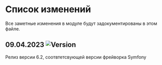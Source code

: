 # Список изменений

Все заметные изменения в модуле будут задокументированы в этом файле.

## 09.04.2023 ![Version](https://img.shields.io/badge/version-v6.2.0-blue)

Релиз версии 6.2, соотвтетсвующей версии фрейворка Symfony